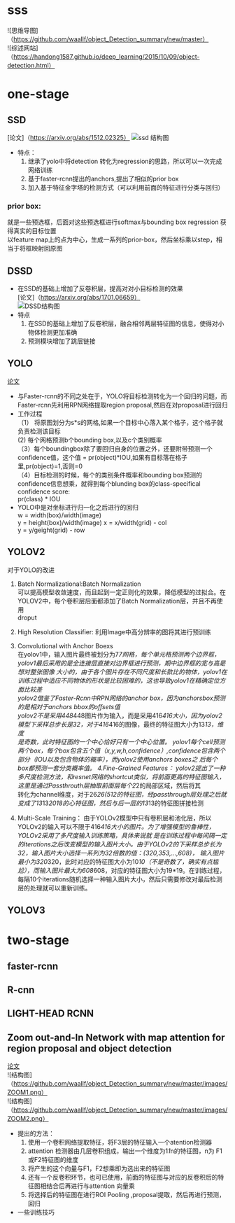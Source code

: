 # sss
![思维导图]（https://github.com/waallf/object_Detection_summary/new/master）  
![综述网站]（https://handong1587.github.io/deep_learning/2015/10/09/object-detection.html）   
# one-stage  
## SSD  
[论文]（https://arxiv.org/abs/1512.02325）
![ssd 结构图](https://github.com/waallf/object_Detection_summary/new/master/images/SSD.png)
* 特点：  
  1. 继承了yolo中将detection 转化为regression的思路，所以可以一次完成网络训练  
  2. 基于faster-rcnn提出的anchors,提出了相似的prior box  
  3. 加入基于特征金字塔的检测方式（可以利用前面的特征进行分类与回归）  
  
### prior box:  
  就是一些预选框，后面对这些预选框进行softmax与bounding box regression 获得真实的目标位置  
  以feature map上的点为中心，生成一系列的prior-box，然后坐标乘以step，相当于将框映射回原图
## DSSD  
* 在SSD的基础上增加了反卷积层，提高对对小目标检测的效果  
[论文]（https://arxiv.org/abs/1701.06659）  
![DSSD结构图](https://github.com/waallf/object_Detection_summary/new/master/images/DSSD.png)  
* 特点  
  1. 在SSD的基础上增加了反卷积层，融合相邻两层特征图的信息，使得对小物体检测更加准确  
  2. 预测模块增加了跳层链接  
## YOLO  
[论文](http://machinethink.net/blog/yolo-coreml-versus-mps-graph)
* 与Faster-rcnn的不同之处在于，YOLO将目标检测转化为一个回归的问题，而Faster-rcnn先利用RPN网络提取region proposal,然后在对proposal进行回归  
* 工作过程  
（1） 将原图划分为s*s的网格,如果一个目标中心落入某个格子，这个格子就负责检测该目标  
 (2) 每个网格预测b个bounding box,以及c个类别概率  
 （3）每个boundingbox除了要回归自身的位置之外，还要附带预测一个confidence值，这个值 = pr(object)*IOU,如果有目标落在格子里,pr(object)=1,否则=0  
 （4）目标检测的时候，每个的类别条件概率和bounding box预测的confidence信息想乘，就得到每个blunding box的class-specifical confidence score:  
  pr(class) * IOU  
* YOLO中是对坐标进行归一化之后进行的回归  
  w = width(box)/width(image)  
  y = height(box)/width(image)
  x = x/width(grid) - col  
  y = y/geight(grid) - row
## YOLOV2  
对于YOLO的改进  
1. Batch Normalizational:Batch Normalization  
    可以提高模型收敛速度，而且起到一定正则化的效果，降低模型的过拟合。在YOLOV2中，每个卷积层后面都添加了Batch Normalization层，并且不再使用  
    droput  
2.  High Resolution Classifier:  利用Image中高分辨率的图将其进行预训练  

3. Convolutional with Anchor Boexs  
在yolov1中，输入图片最终被划分为7*7网格，每个单元格预测两个边界框，yolov1最后采用的是全连接层直接对边界框进行预测，期中边界框的宽与高是想对整张图像 
大小的，由于各个图片存在不同尺度和长款比的物体，yolov1在训练过程中适应不同物体的形状是比较困难的，这也导致yolov1在精确定位方面比较差  
yolov2借鉴了Faster-Rcnn中RPN网络的anchor box，因为anchorsbox预测的是相对于anchors bbox的offsets值  
yolov2不是采用448*448图片作为输入，而是采用416*416大小，因为yolov2模型下采样总步长是32，对于416*416的图像，最终的特征图大小为13*13，维度  
是奇数，此时特征图的一个中心恰好只有一个中心位置。
yolov1每个cell预测两个box，每个box包含五个值（x,y,w,h,confidence）,confidence包含两个部分（IOU以及包含物体的概率），而yolov2使用anchors boxes之  后每个box都预测一套分类概率值。
4.Fine-Grained Features：
yolov2提出了一种多尺度检测方法，和resnet网络的shortcut类似，将前面更高的特征图输入，这里是通过Passthrouth层抽取前面层每个2*2的局部区域，然后将其   
转化为channel维度，对于26*26(512的特征图，经passthrough层处理之后就变成了13*13*2018的心特征图，然后与后一层的13*13的特征图拼接检测  

5.  Multi-Scale Training：
由于YOLOv2模型中只有卷积层和池化层，所以YOLOv2的输入可以不限于416*416大小的图片。为了增强模型的鲁棒性，YOLOv2采用了多尺度输入训练策略，具体来说就  是在训练过程中每间隔一定的iterations之后改变模型的输入图片大小。由于YOLOv2的下采样总步长为32，输入图片大小选择一系列为32倍数的值：{320,353,…,608}，  输入图片最小为320*320，此时对应的特征图大小为10*10（不是奇数了，确实有点尴尬），而输入图片最大为608*608，对应的特征图大小为19*19。在训练过程，每隔10个iterations随机选择一种输入图片大小，然后只需要修改对最后检测层的处理就可以重新训练。
## YOLOV3  



# two-stage  
## faster-rcnn  
## R-cnn  
## LIGHT-HEAD RCNN  
## Zoom out-and-In Network with map attention for region proposal and object detection  
[论文](https://arxiv.org/abs/1709.04347)  
![结构图]（https://github.com/waallf/object_Detection_summary/new/master/images/ZOOM1.png）  
![结构图]（https://github.com/waallf/object_Detection_summary/new/master/images/ZOOM2.png）  
* 提出的方法：  
  1. 使用一个卷积网络提取特征，将F3层的特征输入一个atention检测器
  2. attention 检测器由几层卷积组成，输出一个维度为1*1*n的特征图，n为 F1或F2特征图的维度  
  3. 将产生的这个向量与F1，F2想乘即为选出来的特征图  
  4. 还有一个反卷积环节，也可已使用，前面的特征图与对应的反卷积后的特征图相结合后再进行与attention 向量乘  
  5. 将选择后的特征图在进行ROI Pooling ,proposal提取，然后再进行预测，回归  
* 一些训练技巧  

